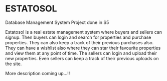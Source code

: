 # ESTATOSOL
Database Management System Project done in S5

Estatosol is a real estate management system where buyers and sellers can signup. Then buyers can login and search for properties and purchase properties. They can also keep a track of their previous purchases also. They can have a wishlist also where they can star their favourite properties and view them at any point of time. The sellers can login and upload their new properties. Even sellers can keep a track of their previous uploads on the site.

More description coming up...!!

